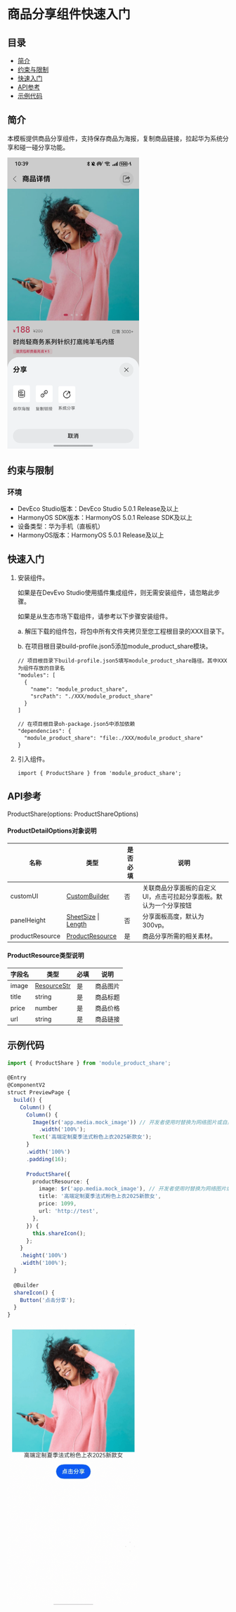 # 商品分享组件快速入门

## 目录

- [简介](#简介)
- [约束与限制](#约束与限制)
- [快速入门](#快速入门)
- [API参考](#API参考)
- [示例代码](#示例代码)

## 简介

本模板提供商品分享组件，支持保存商品为海报，复制商品链接，拉起华为系统分享和碰一碰分享功能。

<img src="snapshots/display.png" width="300">

## 约束与限制

### 环境

* DevEco Studio版本：DevEco Studio 5.0.1 Release及以上
* HarmonyOS SDK版本：HarmonyOS 5.0.1 Release SDK及以上
* 设备类型：华为手机（直板机）
* HarmonyOS版本：HarmonyOS 5.0.1 Release及以上

## 快速入门

1. 安装组件。

   如果是在DevEvo Studio使用插件集成组件，则无需安装组件，请忽略此步骤。

   如果是从生态市场下载组件，请参考以下步骤安装组件。

   a. 解压下载的组件包，将包中所有文件夹拷贝至您工程根目录的XXX目录下。

   b. 在项目根目录build-profile.json5添加module_product_share模块。

   ```
   // 项目根目录下build-profile.json5填写module_product_share路径。其中XXX为组件存放的目录名
   "modules": [
     {
       "name": "module_product_share",
       "srcPath": "./XXX/module_product_share"
     }
   ]
   ```

   ```
   // 在项目根目录oh-package.json5中添加依赖
   "dependencies": {
     "module_product_share": "file:./XXX/module_product_share"
   }
   ```

2. 引入组件。

   ```
   import { ProductShare } from 'module_product_share';
   ```

## API参考

ProductShare(options: ProductShareOptions)

#### ProductDetailOptions对象说明

| 名称            | 类型                                                         | 是否必填 | 说明                                                         |
| --------------- | ------------------------------------------------------------ | -------- | ------------------------------------------------------------ |
| customUI        | [CustomBuilder](https://developer.huawei.com/consumer/cn/doc/harmonyos-references-V14/ts-types-V14#custombuilder8) | 否       | 关联商品分享面板的自定义UI，点击可拉起分享面板。默认为一个分享按钮 |
| panelHeight     | [SheetSize](https://developer.huawei.com/consumer/cn/doc/harmonyos-references/ts-universal-attributes-sheet-transition#sheetsize%E6%9E%9A%E4%B8%BE%E8%AF%B4%E6%98%8E) \| [Length](https://developer.huawei.com/consumer/cn/doc/harmonyos-references/ts-types#length) | 否       | 分享面板高度，默认为300vp。                                  |
| productResource | [ProductResource](#ProductResource类型说明)                  | 是       | 商品分享所需的相关素材。                                     |

#### ProductResource类型说明

| 字段名 | 类型                                                         | 必填 | 说明     |
| ------ | ------------------------------------------------------------ | ---- | -------- |
| image  | [ResourceStr](https://developer.huawei.com/consumer/cn/doc/harmonyos-references/ts-types#resourcestr) | 是   | 商品图片 |
| title  | string                                                       | 是   | 商品标题 |
| price  | number                                                       | 是   | 商品价格 |
| url    | string                                                       | 是   | 商品链接 |



## 示例代码

```ts
import { ProductShare } from 'module_product_share';

@Entry
@ComponentV2
struct PreviewPage {
  build() {
    Column() {
      Column() {
        Image($r('app.media.mock_image')) // 开发者使用时替换为网络图片或自身工程内的资源
          .width('100%');
        Text('高端定制夏季法式粉色上衣2025新款女');
      }
      .width('100%')
      .padding(16);

      ProductShare({
        productResource: {
          image: $r('app.media.mock_image'), // 开发者使用时替换为网络图片或自身工程内的资源
          title: '高端定制夏季法式粉色上衣2025新款女',
          price: 1099,
          url: 'http://test',
        },
      }) {
        this.shareIcon();
      };
    }
    .height('100%')
    .width('100%');
  }

  @Builder
  shareIcon() {
    Button('点击分享');
  }
}
```

<img src="snapshots/example.gif" width="300">